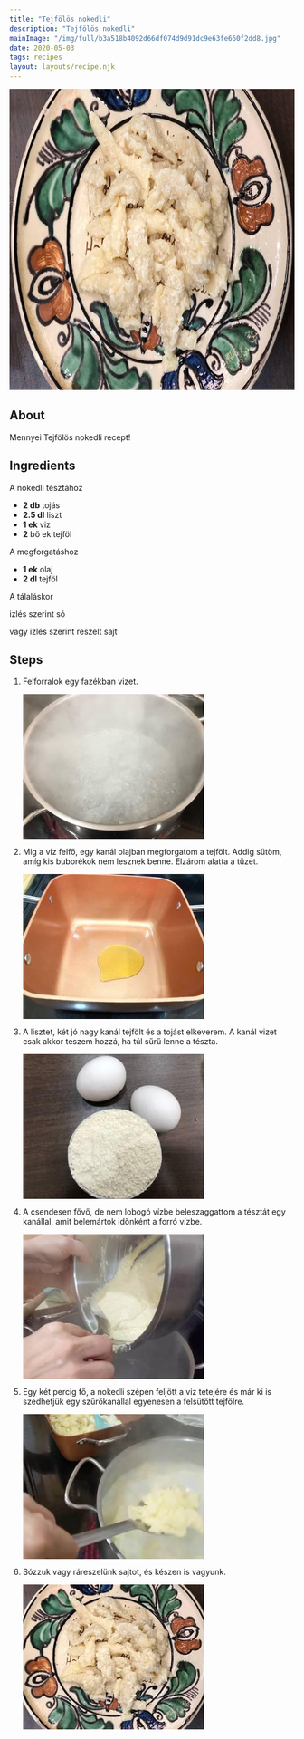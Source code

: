 ```yaml
---
title: "Tejfölös nokedli"
description: "Tejfölös nokedli"
mainImage: "/img/full/b3a518b4092d66df074d9d91dc9e63fe660f2dd8.jpg"
date: 2020-05-03
tags: recipes
layout: layouts/recipe.njk
---
```

                        
<p align="center"><a href="https://cookpad.com/hu/receptek/12383231-tejfolos-nokedli" rel="Recipe source page"><img width="751" height="532" src="/img/full/b3a518b4092d66df074d9d91dc9e63fe660f2dd8.jpg"/></a></p>

## About
Mennyei Tejfölös nokedli recept! 

>  

## Ingredients

A nokedli tésztához
* **2 db** tojás
* **2.5 dl** liszt
* **1 ek** viz
* **2** bő ek tejföl

A megforgatáshoz
* **1 ek** olaj
* **2 dl** tejföl

A tálaláskor

izlés szerint só

vagy izlés szerint reszelt sajt

## Steps

1. Felforralok egy fazékban vizet.
 
    <p><img width="320" height="256" align="left" src="/img/full/a41d38fa175fe4acdaf580bd073a52c05beff45a.jpg"/></p><div style="clear: both"/>

2. Mig a viz felfő, egy kanál olajban megforgatom a tejfölt. Addig sütöm, amíg kis buborékok nem lesznek benne. Elzárom alatta a tüzet.
 
    <p><img width="320" height="256" align="left" src="/img/full/35e6e940dc23e48332a9c7645b4c3cca9b990c4d.jpg"/></p><div style="clear: both"/>

3. A lisztet, két jó nagy kanál tejfölt és a tojást elkeverem. A kanál vizet csak akkor teszem hozzá, ha túl sűrű lenne a tészta.
 
    <p><img width="320" height="256" align="left" src="/img/full/7381e417fb2ab90b633239d373144985daa304a4.jpg"/></p><div style="clear: both"/>

4. A csendesen fővő, de nem lobogó vízbe beleszaggattom a tésztát egy kanállal, amit belemártok időnként a forró vízbe.
 
    <p><img width="320" height="256" align="left" src="/img/full/963f235ed0b28730df3950f20a62ac7f202a3430.jpg"/></p><div style="clear: both"/>

5. Egy két percig fő, a nokedli szépen feljött a viz tetejére és már ki is szedhetjük egy szűrőkanállal egyenesen a felsütött tejfölre.
 
    <p><img width="320" height="256" align="left" src="/img/full/f347553199db53283ec3ebfc7f4affeb73f83824.jpg"/></p><div style="clear: both"/>

6. Sózzuk vagy ráreszelünk sajtot, és készen is vagyunk.
 
    <p><img width="320" height="256" align="left" src="/img/full/abdd824c9104694a2c198e68996afb468e4e7555.jpg"/></p><div style="clear: both"/>

